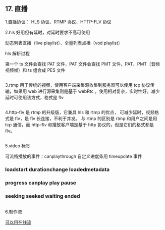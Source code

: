 ## 17. 直播

1.直播协议：
HLS 协议、RTMP 协议、HTTP-FLV 协议

2.hls 好用但有延时，对延时要求不高可使用
<img :src="$withBase('/assets/hls.png')">

动态列表直播（live playlist）、全量列表点播（vod playlist）

hls 解析过程

第一个 ts 文件会查找 PAT 文件，PAT 文件会查找 PMT 文件，PAT、PMT（音频视频帧）和 ts 组合成 PES 文件

<img :src="$withBase('/assets/hls-1.png')">

3.rtmp 用于传统的视频，使用客户端采集源收集到服务器可以使用 tcp 协议传输，如果用 web 进行源采集则是基于 webRtc
，使用相对复杂，实时性好，减少延时可使用该方式，格式是 flv

<img :src="$withBase('/assets/rtmp.png')">

4.http-flv 是 rtmp 的升级版，它兼具 hls 和 rtmp 的优点， 可减少延时，视频格式是 flv，是 flv 长连接，不利于并发。
与 rtmp 的区别是 rtmp 和用户之间是用 tcp 通信，而 http-flv 和播放客户端是基于 http 协议的，但是它们的格式都是 flv。

<img :src="$withBase('/assets/http-flv.png')">

5.video 标签
<img :src="$withBase('/assets/video-prop.png')">

可流畅播放的事件：canplaythrough
自定义进度条用 timeupdate 事件

### loadstart durationchange loadedmetadata

### progress canplay play pause

### seeking seeked waiting ended

<img :src="$withBase('/assets/video-event.png')">

6.制作流

[可以用在线流](https://blog.csdn.net/xbfengyu/article/details/100094747)
